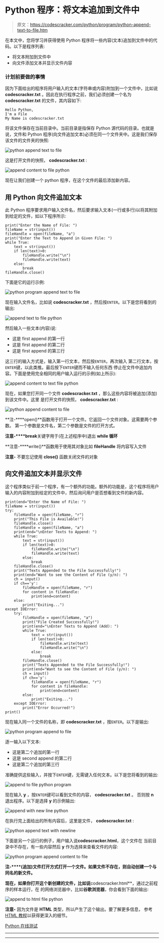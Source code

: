 # Python 程序：将文本追加到文件中

> 原文：<https://codescracker.com/python/program/python-append-text-to-file.htm>

在本文中，您将学习并获得使用 Python 程序将一些内容(文本)追加到文件中的代码。以下是程序列表:

*   将文本附加到文件中
*   向文件添加文本并显示文件内容

### 计划前要做的事情

因为下面给出的程序将用户输入的文本(字符串或内容)附加到一个文件中，比如说 **codescracker.txt** 。因此在执行程序之前，我们必须创建一个名为 **codescracker.txt** 的文件，其内容如下:

```
Hello Python,
I'm a File
My Name is codescracker.txt
```

将该文件保存在当前目录中。当前目录是指保存 Python 源代码的目录。也就是说，文件和 Python 程序(向文件追加文本)必须在同一个文件夹中。这是我们保存该文件的文件夹的快照:

![python append text to file](img/503df2da3e80dd55c5908b0baff38213.png)

这是打开文件的快照， **codescracker.txt** :

![append content to file python](img/b05bce68aa80689516f0871b8fa5cf81.png)

现在让我们创建一个 python 程序，在这个文件的最后添加新内容。

## 用 Python 向文件追加文本

此 Python 程序要求用户输入文件名，然后要求输入文本(一行或多行)以将其附加到给定的文件，如以下程序所示:

```
print("Enter the Name of File: ")
fileName = str(input())
fileHandle = open(fileName, "a")
print("Enter the Text to Append in Given File: ")
while True:
    text = str(input())
    if len(text)>0:
        fileHandle.write("\n")
        fileHandle.write(text)
    else:
        break
fileHandle.close()
```

下面是它的运行示例:

![python program append text to file](img/9afd9460db19a2350a8f1c7ebb50587f.png)

现在输入文件名，比如说 **codescracker.txt** ，然后按`ENTER`。以下是您将看到的输出:

![append text to file python](img/eeded8ebbee29d7bd7d8ff05a2b3c71a.png)

然后输入一些文本(内容)说:

*   这是 first append 的第一行
*   这是 first append 的第二行
*   这是 first append 的第三行

这三行的输入方式是，输入第一行文本，然后按`ENTER`，再次输入 第二行文本，按`ENTER`键，以此类推。最后按下`ENTER`键而不输入任何东西 停止在文件中追加内容。下面是使用完全相同的用户输入运行的示例(如上所示):

![append content to text file python](img/d139b14537cb73b869cd88513ec03b41.png)

现在，如果您打开同一个文件 **codescracker.txt** ，那么这些内容将被追加(添加)到该文件中。这里 是打开文件的快照， **codescracker.txt** :

![python append content to file](img/c463a0de622e1cd76850628ec1b78613.png)

**注-****open()**函数用于打开一个文件。它返回一个文件对象。这需要两个参数。 第一个参数是文件名，第二个参数是文件的打开方式。

**注意-****break**关键字用于(在上述程序中)退出 **while 循环**

**注意-****write()**函数用于使用其对象比如 **fileHandle** 将内容写入文件

**注意-** 不要忘记使用 **close()** 函数关闭文件的对象

## 向文件追加文本并显示文件

这个程序类似于前一个程序，有一个额外的功能。额外的功能是，这个程序将用户输入的内容附加到给定的文件中，然后询问用户是否想看到文件的新内容。

```
print(end="Enter the Name of File: ")
fileName = str(input())
try:
    fileHandle = open(fileName, "r")
    print("This File is Available!")
    fileHandle.close()
    fileHandle = open(fileName, "a")
    print(end="\nEnter Texts to Append: ")
    while True:
        text = str(input())
        if len(text)>0:
            fileHandle.write("\n")
            fileHandle.write(text)
        else:
            break
    fileHandle.close()
    print("Texts Appended to the File Successfully!")
    print(end="Want to see the Content of File (y/n): ")
    ch = input()
    if ch=='y':
        fileHandle = open(fileName, "r")
        for content in fileHandle:
            print(end=content)
    else:
        print("Exiting...")
except IOError:
    try:
        fileHandle = open(fileName, "a")
        print("File Created Successfully!")
        print(end="\nEnter Texts to Append (Add): ")
        while True:
            text = str(input())
            if len(text)>0:
                fileHandle.write(text)
                fileHandle.write("\n")
            else:
                break
        fileHandle.close()
        print("Texts Appended to the File Successfully!")
        print(end="Want to see the Content of File (y/n): ")
        ch = input()
        if ch=='y':
            fileHandle = open(fileName, "r")
            for content in fileHandle:
                print(end=content)
        else:
            print("Exiting...")
    except IOError:
        print("Error Occurred!")
print()
```

现在输入同一个文件的名称，即 **codescracker.txt** ，按`ENTER`。以下是输出:

![python program append to file](img/21f534aab2a09e1048aad1dc6745c89e.png)

逐一输入以下文本:

*   这是第二个追加的第一行
*   这是 second append 的第二行
*   这是第二个追加的第三行

准确提供这些输入，并按下`ENTER`键，无需键入任何文本。以下是您将看到的输出:

![append to file python program](img/750734b819866f2510841eadf49123b1.png)

现在输入 **y** ，按`ENTER`键可以看到文件的内容， **codescracker.txt** 。 否则按 **n** 退出程序。以下是选择 **y** 的示例输出:

![append with new line python](img/8d975102bbecb01cba2f5ec25ffd805c.png)

在执行完上面给出的所有内容后，这里是文件， **codescracker.txt** :

![python append text with newline](img/7214c2a3bdfe522b6280d5f9f6553e0a.png)

下面是另一个运行的例子，用户输入说**codescracker.html**，这个文件在 当前目录中不存在，有一些内容然后 **y** 作为选择来查看文件的内容:

![python program append content to file](img/8b24a026eb19df499c033c2a766ab677.png)

**注-****(追加)文件打开方式打开一个文件。如果文件不存在，则自动创建一个与 同名的新文件。**

 **现在，如果你打开这个新创建的文件，比如说**codescracker.html**，通过之前程序的样本运行，在 的网络浏览器中，比如**谷歌浏览器**，你会看到下面的输出:

![append to html file python](img/0dffa91b117717696771903dcccefd75.png)

**注意-** 因为文件是 **HTML** 类型，所以产生了这个输出。要了解更多信息， 参考 [HTML 教程](/html/index.htm)以获得更深入的细节。

[Python 在线测试](/exam/showtest.php?subid=10)

* * *

* * ***